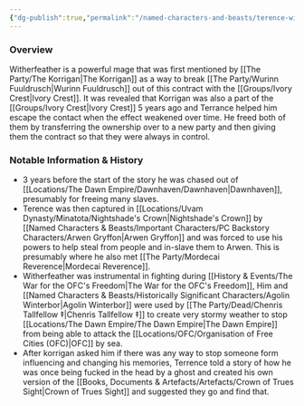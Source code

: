 ```yaml
---
{"dg-publish":true,"permalink":"/named-characters-and-beasts/terence-witherfeather/","tags":["NPC"],"noteIcon":"","created":"2024-04-30T14:58:21.484+01:00","updated":"2024-12-23T14:12:46.238+00:00"}
---
```



### Overview
Witherfeather is a powerful mage that was first mentioned by [[The Party/The Korrigan\|The Korrigan]] as a way to break [[The Party/Wurinn Fuuldrusch\|Wurinn Fuuldrusch]] out of this contract with the [[Groups/Ivory Crest\|Ivory Crest]]. It was revealed that Korrigan was also a part of the [[Groups/Ivory Crest\|Ivory Crest]] 5 years ago and Terrance helped him escape the contact when the effect weakened over time. He freed both of them by transferring the ownership over to a new party and then giving them the contract so that they were always in control. 

### Notable Information & History 
- 3 years before the start of the story he was chased out of [[Locations/The Dawn Empire/Dawnhaven/Dawnhaven\|Dawnhaven]], presumably for freeing many slaves.
- Terence was then captured in [[Locations/Uvam Dynasty/Minatota/Nightshade's Crown\|Nightshade's Crown]] by [[Named Characters & Beasts/Important Characters/PC Backstory Characters/Arwen Gryffon\|Arwen Gryffon]] and was forced to use his powers to help steal from people and in-slave them to Arwen. This is presumably where he also met [[The Party/Mordecai Reverence\|Mordecai Reverence]]. 
- Witherfeather was instrumental in fighting during [[History & Events/The War for the OFC's Freedom\|The War for the OFC's Freedom]], Him and [[Named Characters & Beasts/Historically Significant  Characters/Agolin Winterbor\|Agolin Winterbor]] were used by [[The Party/Dead/Chenris Tallfellow ‡\|Chenris Tallfellow ‡]] to create very stormy weather to stop [[Locations/The Dawn Empire/The Dawn Empire\|The Dawn Empire]] from being able to attack the [[Locations/OFC/Organisation of Free Cities (OFC)\|OFC]] by sea. 
- After korrigan asked him if there was any way to stop someone form influencing and changing his memories, Terrence told a story of how he was once being fucked in the head by a ghost and created his own version of the [[Books, Documents & Artefacts/Artefacts/Crown of Trues Sight\|Crown of Trues Sight]] and suggested they go and find that.
